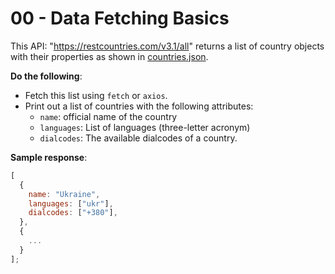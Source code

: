 # 00 - Data Fetching Basics

This API: "https://restcountries.com/v3.1/all" returns a list of country objects with their properties as shown in [countries.json](./countries.json).

**Do the following**:

- Fetch this list using `fetch` or `axios`.
- Print out a list of countries with the following attributes:
  - `name`: official name of the country
  - `languages`: List of languages (three-letter acronym)
  - `dialcodes`: The available dialcodes of a country.

**Sample response**:

```js
[
  {
    name: "Ukraine",
    languages: ["ukr"],
    dialcodes: ["+380"],
  },
  {
    ...
  }
];
```
